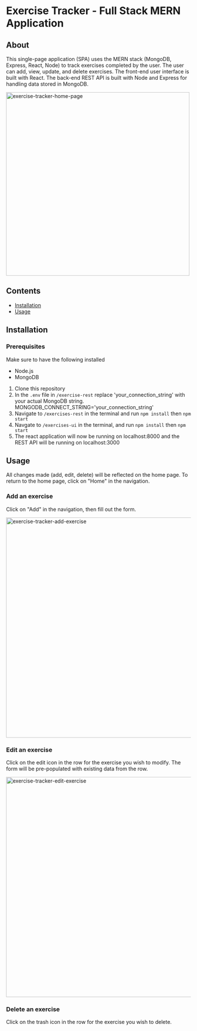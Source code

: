 # Exercise Tracker - Full Stack MERN Application

## About 
This single-page application (SPA) uses the MERN stack (MongoDB, Express, React, Node) to track exercises completed by the user. The user can add, view, update, and delete exercises. The front-end user interface is built with React. The back-end REST API is built with Node and Express for handling data stored in MongoDB. 

<img src="https://github.com/Richelle-T/exercise-tracker/assets/116057301/a0fe95f8-b205-42ed-aa66-2f7b969fe23e" alt="exercise-tracker-home-page" width="500">

## Contents
- [Installation](#installation)
- [Usage](#usage)

## Installation
### Prerequisites 
Make sure to have the following installed 
- Node.js
- MongoDB

1. Clone this repository
2. In the `.env` file in `/exercise-rest` replace 'your_connection_string' with your actual MongoDB string.
MONGODB_CONNECT_STRING='your_connection_string'
3. Navigate to `/exercises-rest` in the terminal and run `npm install` then `npm start` 
4. Navgate to `/exercises-ui` in the terminal, and run `npm install` then `npm start`
5. The react application will now be running on localhost:8000 and the REST API will be running on localhost:3000 


## Usage
All changes made (add, edit, delete) will be reflected on the home page. To return to the home page, click on "Home" in the navigation.  

### Add an exercise
Click on "Add" in the navigation, then fill out the form.

<img src="https://github.com/Richelle-T/exercise-tracker/assets/116057301/31516405-0689-4def-ad65-4b58b10274c5" alt="exercise-tracker-add-exercise" width="600">

### Edit an exercise
Click on the edit icon in the row for the exercise you wish to modify. The form will be pre-populated with existing data from the row. 

<img src="https://github.com/Richelle-T/exercise-tracker/assets/116057301/cfea3850-6d05-47d9-a190-91d5aa720f1a" alt="exercise-tracker-edit-exercise" width="600">

### Delete an exercise 
Click on the trash icon in the row for the exercise you wish to delete. 
